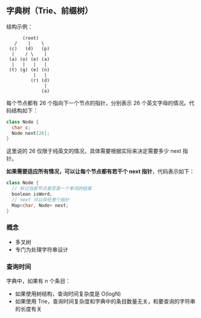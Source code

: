 ## 字典树（Trie、前缀树）

结构示例：

```
      (root)
   /    |    \
 (c)   (d)   (p)
  |    / \    |
 (a) (o) (e) (a)
  |   |   |   |
 (t) (g) (e) (n)
          |   |
         (r) (d)
              |
             (a)
```

每个节点都有 26 个指向下一个节点的指针，分别表示 26 个英文字母的情况。代码结构如下：

```c++
class Node {
  char c;
  Node next[26];
}
```

这里说的 26 仅限于纯英文的情况，具体需要根据实际来决定需要多少 next 指针。

**如果需要适应所有情况，可以让每个节点都有若干个 next 指针**，代码表示如下：

```c++
class Node {
  // 标记当前节点是否是一个单词的结尾
  boolean isWord;
  // next 可以存任意个指针
  Map<char, Node> next;
}
```

### 概念

- 多叉树
- 专门为处理字符串设计

### 查询时间

字典中，如果有 n 个条目：

- 如果使用树结构，查询时间复杂度是 O(logN)
- 如果使用 Trie，查询时间复杂度和字典中的条目数量无关，和要查询的字符串的长度有关
